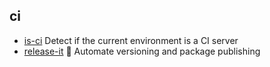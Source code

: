 ## ci

- [is-ci](https://github.com/watson/is-ci) Detect if the current environment is a CI server
- [release-it](https://github.com/release-it/release-it) 🚀 Automate versioning and package publishing